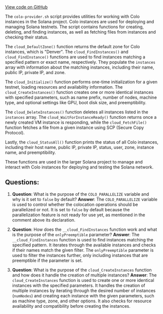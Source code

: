 
[View code on GitHub](https://github.com/solana-labs/solana/blob/master/net/scripts/colo-provider.sh)

The `colo-provider.sh` script provides utilities for working with Colo instances in the Solana project. Colo instances are used for deploying and managing Solana testnets. The script contains functions for creating, deleting, and finding instances, as well as fetching files from instances and checking their status.

The `cloud_DefaultZone()` function returns the default zone for Colo instances, which is "Denver". The `cloud_FindInstances()` and `cloud_FindInstance()` functions are used to find instances matching a specified pattern or exact name, respectively. They populate the `instances` array with information about the matching instances, including their name, public IP, private IP, and zone.

The `cloud_Initialize()` function performs one-time initialization for a given testnet, loading resources and availability information. The `cloud_CreateInstances()` function creates one or more identical instances with specified parameters, such as name prefix, number of nodes, machine type, and optional settings like GPU, boot disk size, and preemptibility.

The `cloud_DeleteInstances()` function deletes all instances listed in the `instances` array. The `cloud_WaitForInstanceReady()` function returns once a newly created VM instance is responding, while the `cloud_FetchFile()` function fetches a file from a given instance using SCP (Secure Copy Protocol).

Lastly, the `cloud_StatusAll()` function prints the status of all Colo instances, including their host name, public IP, private IP, status, user, zone, instance name, and preemptibility.

These functions are used in the larger Solana project to manage and interact with Colo instances for deploying and testing the Solana network.
## Questions: 
 1. **Question**: What is the purpose of the `COLO_PARALLELIZE` variable and why is it set to `false` by default?
   **Answer**: The `COLO_PARALLELIZE` variable is used to control whether the colocation operations should be parallelized or not. It is set to `false` by default because the parallelization feature is not ready for use yet, as mentioned in the comment above its declaration.

2. **Question**: How does the `__cloud_FindInstances` function work and what is the purpose of the `onlyPreemptible` parameter?
   **Answer**: The `__cloud_FindInstances` function is used to find instances matching the specified pattern. It iterates through the available instances and checks if their names match the given filter. The `onlyPreemptible` parameter is used to filter the instances further, only including instances that are preemptible if the parameter is set.

3. **Question**: What is the purpose of the `cloud_CreateInstances` function and how does it handle the creation of multiple instances?
   **Answer**: The `cloud_CreateInstances` function is used to create one or more identical instances with the specified parameters. It handles the creation of multiple instances by iterating through the desired number of instances (`numNodes`) and creating each instance with the given parameters, such as machine type, zone, and other options. It also checks for resource availability and compatibility before creating the instances.